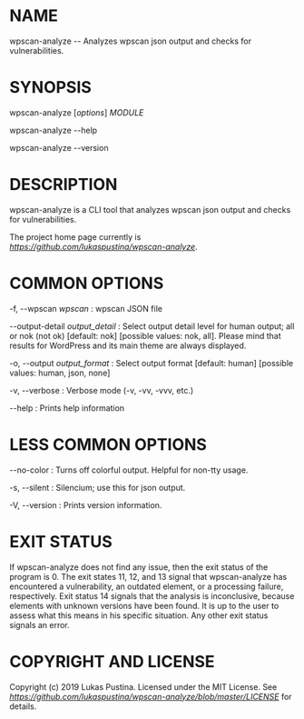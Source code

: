 # NAME

wpscan-analyze -- Analyzes wpscan json output and checks for vulnerabilities.


# SYNOPSIS

wpscan-analyze [*options*] *MODULE*

wpscan-analyze --help

wpscan-analyze --version


# DESCRIPTION

wpscan-analyze is a CLI tool that analyzes wpscan json output and checks for vulnerabilities.

The project home page currently is *https://github.com/lukaspustina/wpscan-analyze*.


# COMMON OPTIONS

-f, --wpscan *wpscan*
: wpscan JSON file

--output-detail *output_detail*
: Select output detail level for human output; all or nok (not ok) [default: nok]  [possible values: nok, all]. Please mind that results for WordPress and its main theme are always displayed.

-o, --output *output_format*
: Select output format [default: human]  [possible values: human, json, none]

-v, --verbose
: Verbose mode (-v, -vv, -vvv, etc.)

--help
: Prints help information


# LESS COMMON OPTIONS

--no-color
: Turns off colorful output. Helpful for non-tty usage.

-s, --silent
: Silencium; use this for json output.

-V, --version
: Prints version information.


# EXIT STATUS

If wpscan-analyze does not find any issue, then the exit status of the program is 0. The exit states 11, 12, and 13 signal that wpscan-analyze has encountered a vulnerability, an outdated element, or a processing failure, respectively. Exit status 14 signals that the analysis is inconclusive, because elements with unknown versions have been found. It is up to the user to assess what this means in his specific situation. Any other exit status signals an error.


# COPYRIGHT AND LICENSE

Copyright (c) 2019 Lukas Pustina. Licensed under the MIT License. See *https://github.com/lukaspustina/wpscan-analyze/blob/master/LICENSE* for details.

